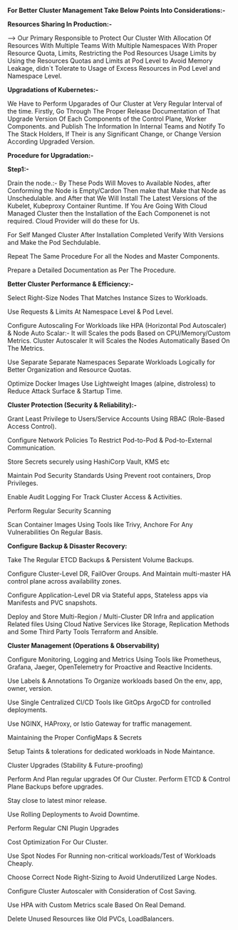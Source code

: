 **For Better Cluster Management Take Below Points Into Considerations:-**

**Resources Sharing In Production:-**

--> Our Primary Responsible to Protect Our Cluster With Allocation Of Resources With Multiple Teams With Multiple Namespaces With Proper Resource Quota, Limits, Restricting the Pod Resources Usage Limits by Using the Resources Quotas and Limits at Pod Level to Avoid Memory Leakage, didn`t Tolerate to Usage of Excess Resources in Pod Level and Namespace Level.

**Upgradations of Kubernetes:-**

We Have to Perform Upgarades of Our Cluster at Very Regular Interval of the time. Firstly, Go Through The Proper Release Documentation of That Upgrade Version Of Each Components of the Control Plane, Worker Components. and Publish The Information In Internal Teams and Notify To The Stack Holders, If Their is any Significant Change, or Change Version According Upgraded Version.

**Procedure for Upgradation:-** 

**Step1:-**

Drain the node.:- By These Pods Will Moves to Available Nodes, after Conforming the Node is Empty/Cardon Then make that Make that Node as Unschedulable. and After that We Will Install The Latest Versions of the Kubelet, Kubeproxy Container Runtime. If You Are Going With Cloud Managed Cluster then the Installation of the Each Componenet is not required. Cloud Provider will do these for Us.

For Self Manged Cluster After Installation Completed Verify With Versions and Make the Pod Sechdulable.

Repeat The Same Procedure For all the Nodes and Master Components.

Prepare a Detailed Documentation as Per The Procedure. 

**Better Cluster Performance & Efficiency:-**

Select Right-Size Nodes That Matches Instance Sizes to Workloads.

Use Requests & Limits At Namespace Level & Pod Level.

Configure Autoscaling For Workloads like HPA (Horizontal Pod Autoscaler) & Node Auto Scalar:-  It will Scales the pods Based on CPU/Memory/Custom Metrics. Cluster Autoscaler It will Scales the Nodes Automatically Based On The Metrics.

Use Separate Separate Namespaces Separate Workloads Logically for Better Organization and Resource Quotas.

Optimize Docker Images Use Lightweight Images (alpine, distroless) to Reduce Attack Surface & Startup Time.


**Cluster Protection (Security & Reliability):-**

Grant Least Privilege to Users/Service Accounts Using RBAC (Role-Based Access Control).

Configure Network Policies To Restrict Pod-to-Pod & Pod-to-External Communication.

Store Secrets securely using HashiCorp Vault, KMS etc

Maintain Pod Security Standards Using Prevent root containers, Drop Privileges.

Enable Audit Logging For Track Cluster Access & Activities.

Perform Regular Security Scanning

Scan Container Images Using Tools like Trivy, Anchore For Any Vulnerabilities On Regular Basis.

**Configure Backup & Disaster Recovery:**

Take The Regular ETCD Backups & Persistent Volume Backups.

Configure Cluster-Level DR, FailOver Groups. And Maintain multi-master HA control plane across availability zones.

Configure Application-Level DR via Stateful apps, Stateless apps via Manifests and PVC snapshots.

Deploy and Store Multi-Region / Multi-Cluster DR Infra and application Related files Using Cloud Native Services like Storage, Replication Methods and Some Third Party Tools Terraform and Ansible.

**Cluster Management (Operations & Observability)**

Configure Monitoring, Logging and Metrics Using Tools like Prometheus, Grafana, Jaeger, OpenTelemetry for Proactive and Reactive Incidents.

Use Labels & Annotations To Organize workloads based On the env, app, owner, version.

Use Single Centralized CI/CD Tools like GitOps ArgoCD for controlled deployments.

Use NGINX, HAProxy, or Istio Gateway for traffic management.

Maintaining the Proper ConfigMaps & Secrets

Setup  Taints & tolerations for dedicated workloads in Node Maintance.



Cluster Upgrades (Stability & Future-proofing)

Perform And Plan regular upgrades Of Our Cluster.
Perform ETCD & Control Plane Backups before upgrades.

Stay close to latest minor release.

Use Rolling Deployments to Avoid Downtime.

Perform Regular CNI Plugin Upgrades



Cost Optimization For Our Cluster.

Use Spot Nodes For Running non-critical workloads/Test of Workloads Cheaply.


Choose Correct Node Right-Sizing to Avoid Underutilized Large Nodes.

Configure Cluster Autoscaler with Consideration of Cost Saving.

Use HPA with Custom Metrics scale Based On Real Demand.

Delete Unused Resources like Old PVCs, LoadBalancers.

